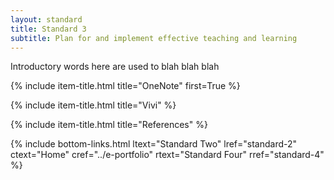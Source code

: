 ```yaml
---
layout: standard
title: Standard 3
subtitle: Plan for and implement effective teaching and learning
---
```


Introductory words here are used to blah blah blah  

{% include item-title.html title="OneNote" first=True %}

{% include item-title.html title="Vivi" %}  

{% include item-title.html title="References" %}  

{% include bottom-links.html ltext="Standard Two" lref="standard-2"  ctext="Home" cref="../e-portfolio" rtext="Standard Four" rref="standard-4" %}
